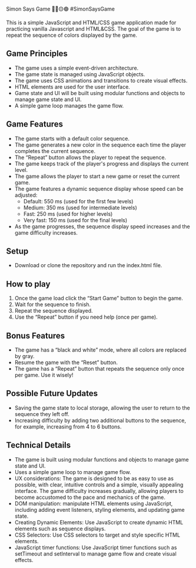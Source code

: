 Simon Says Game 🔴🔵🟡🟢 #SimonSaysGame

This is a simple JavaScript and HTML/CSS game application made for practicing vanilla Javascript and HTML&CSS. The goal of the game is to repeat the sequence of colors displayed by the game.

## Game Principles

- The game uses a simple event-driven architecture.
- The game state is managed using JavaScript objects.
- The game uses CSS animations and transitions to create visual effects.
- HTML elements are used for the user interface.
- Game state and UI will be built using modular functions and objects to manage game state and UI.
- A simple game loop manages the game flow.

## Game Features

- The game starts with a default color sequence.
- The game generates a new color in the sequence each time the player completes the current sequence.
- The “Repeat” button allows the player to repeat the sequence.
- The game keeps track of the player's progress and displays the current level.
- The game allows the player to start a new game or reset the current game.
- The game features a dynamic sequence display whose speed can be adjusted:
  - Default: 550 ms (used for the first few levels)
  - Medium: 350 ms (used for intermediate levels)
  - Fast: 250 ms (used for higher levels)
  - Very fast: 150 ms (used for the final levels)
- As the game progresses, the sequence display speed increases and the game difficulty increases.

## Setup

- Download or clone the repository and run the index.html file.

## How to play

1. Once the game load click the “Start Game” button to begin the game.
2. Wait for the sequence to finish.
3. Repeat the sequence displayed.
4. Use the “Repeat” button if you need help (once per game).

## Bonus Features

- The game has a “black and white” mode, where all colors are replaced by gray.
- Resume the game with the “Reset” button.
- The game has a “Repeat” button that repeats the sequence only once per game. Use it wisely!

## Possible Future Updates

- Saving the game state to local storage, allowing the user to return to the sequence they left off.
- Increasing difficulty by adding two additional buttons to the sequence, for example, increasing from 4 to 6 buttons.

## Technical Details

- The game is built using modular functions and objects to manage game state and UI.
- Uses a simple game loop to manage game flow.
- UX considerations: The game is designed to be as easy to use as possible, with clear, intuitive controls and a simple, visually appealing interface. The game difficulty increases gradually, allowing players to become accustomed to the pace and mechanics of the game.
- DOM manipulation: manipulate HTML elements using JavaScript, including adding event listeners, styling elements, and updating game state.
- Creating Dynamic Elements: Use JavaScript to create dynamic HTML elements such as sequence displays.
- CSS Selectors: Use CSS selectors to target and style specific HTML elements.
- JavaScript timer functions: Use JavaScript timer functions such as setTimeout and setInterval to manage game flow and create visual effects.
